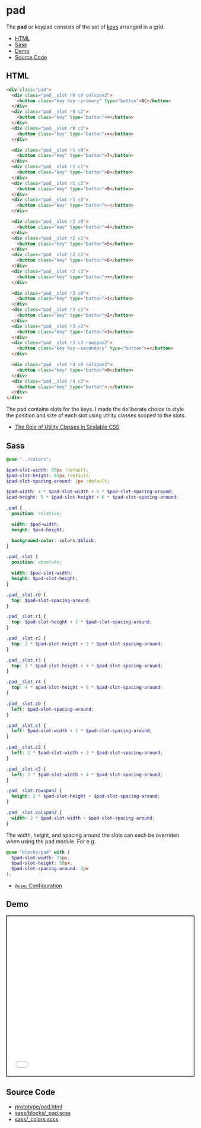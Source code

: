 # pad

The **pad** or keypad consists of the set of [keys](./key.md) arranged in a grid.

- [HTML](#html)
- [Sass](#sass)
- [Demo](#demo)
- [Source Code](#source-code)

## HTML

```html
<div class="pad">
  <div class="pad__slot r0 c0 colspan2">
    <button class="key key--primary" type="button">AC</button>
  </div>
  <div class="pad__slot r0 c2">
    <button class="key" type="button">÷</button>
  </div>
  <div class="pad__slot r0 c3">
    <button class="key" type="button">×</button>
  </div>

  <div class="pad__slot r1 c0">
    <button class="key" type="button">7</button>
  </div>
  <div class="pad__slot r1 c1">
    <button class="key" type="button">8</button>
  </div>
  <div class="pad__slot r1 c2">
    <button class="key" type="button">9</button>
  </div>
  <div class="pad__slot r1 c3">
    <button class="key" type="button">-</button>
  </div>

  <div class="pad__slot r2 c0">
    <button class="key" type="button">4</button>
  </div>
  <div class="pad__slot r2 c1">
    <button class="key" type="button">5</button>
  </div>
  <div class="pad__slot r2 c2">
    <button class="key" type="button">6</button>
  </div>
  <div class="pad__slot r2 c3">
    <button class="key" type="button">+</button>
  </div>

  <div class="pad__slot r3 c0">
    <button class="key" type="button">1</button>
  </div>
  <div class="pad__slot r3 c1">
    <button class="key" type="button">2</button>
  </div>
  <div class="pad__slot r3 c2">
    <button class="key" type="button">3</button>
  </div>
  <div class="pad__slot r3 c3 rowspan2">
    <button class="key key--secondary" type="button">=</button>
  </div>

  <div class="pad__slot r4 c0 colspan2">
    <button class="key" type="button">0</button>
  </div>
  <div class="pad__slot r4 c2">
    <button class="key" type="button">.</button>
  </div>
</div>
```

The pad contains slots for the keys. I made the deliberate choice to style the position and size of each slot using utility classes scoped to the slots.

- [The Role of Utility Classes in Scalable CSS](https://davidtheclark.com/on-utility-classes/)

## Sass

```scss
@use "../colors";

$pad-slot-width: 80px !default;
$pad-slot-height: 65px !default;
$pad-slot-spacing-around: 1px !default;

$pad-width: 4 * $pad-slot-width + 5 * $pad-slot-spacing-around;
$pad-height: 5 * $pad-slot-height + 6 * $pad-slot-spacing-around;

.pad {
  position: relative;

  width: $pad-width;
  height: $pad-height;

  background-color: colors.$black;
}

.pad__slot {
  position: absolute;

  width: $pad-slot-width;
  height: $pad-slot-height;
}

.pad__slot.r0 {
  top: $pad-slot-spacing-around;
}

.pad__slot.r1 {
  top: $pad-slot-height + 2 * $pad-slot-spacing-around;
}

.pad__slot.r2 {
  top: 2 * $pad-slot-height + 3 * $pad-slot-spacing-around;
}

.pad__slot.r3 {
  top: 3 * $pad-slot-height + 4 * $pad-slot-spacing-around;
}

.pad__slot.r4 {
  top: 4 * $pad-slot-height + 5 * $pad-slot-spacing-around;
}

.pad__slot.c0 {
  left: $pad-slot-spacing-around;
}

.pad__slot.c1 {
  left: $pad-slot-width + 2 * $pad-slot-spacing-around;
}

.pad__slot.c2 {
  left: 2 * $pad-slot-width + 3 * $pad-slot-spacing-around;
}

.pad__slot.c3 {
  left: 3 * $pad-slot-width + 4 * $pad-slot-spacing-around;
}

.pad__slot.rowspan2 {
  height: 2 * $pad-slot-height + $pad-slot-spacing-around;
}

.pad__slot.colspan2 {
  width: 2 * $pad-slot-width + $pad-slot-spacing-around;
}
```

The width, height, and spacing around the slots can each be overriden when using the pad module. For e.g.

```scss
@use "blocks/pad" with (
  $pad-slot-width: 75px,
  $pad-slot-height: 50px,
  $pad-slot-spacing-around: 2px
);
```

- [`@use`: Configuration](https://sass-lang.com/documentation/at-rules/use/#configuration)

## Demo

<iframe src="./demo/pad.html" style="width: 100%; height: 430px; border: 2px solid #333;"></iframe>

## Source Code

- [prototype/pad.html](https://github.com/dwayne/elm-calculator/blob/1.0.0/prototype/pad.html)
- [sass/blocks/_pad.scss](https://github.com/dwayne/elm-calculator/blob/1.0.0/sass/blocks/_pad.scss)
- [sass/_colors.scss](https://github.com/dwayne/elm-calculator/blob/1.0.0/sass/_colors.scss)
